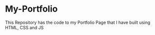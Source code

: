 # My-Portfolio
This Repository has the code to my Portfolio Page that I have built using HTML, CSS and JS
